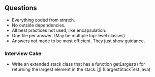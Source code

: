 
## Questions ##
- Everything coded from stratch.
- No outside dependencies.
- All best practices not used, like encapsulation.
- One file per answer. (May be multiple top-level classes)
- Answers not made to be most efficient. They just show guidance.


### Interview Cake ###
- Write an extended stack class that has a function getLargest() for returning the largest element in the stack.[[1](https://www.interviewcake.com/question/largest-stack)] (LargestStackTest.java)

